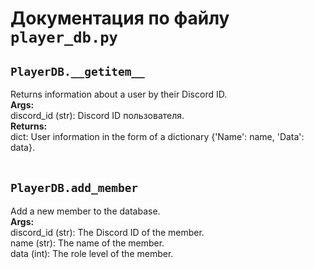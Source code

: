# Документация по файлу `player_db.py`


## `PlayerDB.__getitem__`<br>
Returns information about a user by their Discord ID.<br>
**Args:**<br>
discord_id (str): Discord ID пользователя.<br>
**Returns:**<br>
dict: User information in the form of a dictionary {'Name': name, 'Data': data}.<br>
<br>

## `PlayerDB.add_member`<br>
Add a new member to the database.<br>
**Args:**<br>
discord_id (str): The Discord ID of the member.<br>
name (str): The name of the member.<br>
data (int): The role level of the member.<br>
<br>
